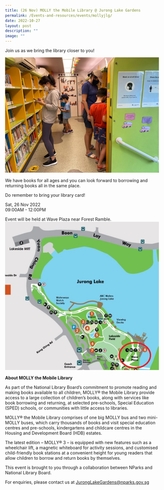 ```yaml
---
title: (26 Nov) MOLLY the Mobile Library @ Jurong Lake Gardens
permalink: /Events-and-resources/events/mollyjlg/
date: 2022-10-27
layout: post
description: ""
image: ""
---
```

Join us as we bring the library closer to you!

![](/images/Molly%20Img%201.jpeg)

We have books for all ages and you can look forward to borrowing and returning books all in the same place.

Do remember to bring your library card!

Sat, 26 Nov 2022  
09:00AM - 12:00PM

Event will be held at Wave Plaza near Forest Ramble.
![](/images/wave%20plaza%20location.jpg)

**About MOLLY the Mobile Library**

As part of the National Library Board’s commitment to promote reading and making books available to all children, MOLLY® the Mobile Library provide access to a large collection of children’s books, along with services like book borrowing and returning, at selected pre-schools, Special Education (SPED) schools, or communities with little access to libraries.

MOLLY® the Mobile Library comprises of one big MOLLY bus and two mini-MOLLY buses, which carry thousands of books and visit special education centres and pre-schools, kindergartens and childcare centres in the Housing and Development Board (HDB) estates.

The latest edition – MOLLY® 3 – is equipped with new features such as a wheelchair lift, a magnetic whiteboard for activity sessions, and customised child-friendly book stations at a convenient height for young readers that allow children to borrow and return books by themselves.

This event is brought to you through a collaboration between NParks and National Library Board.

For enquiries, please contact us at JurongLakeGardens@nparks.gov.sg